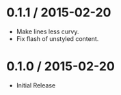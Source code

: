 
0.1.1 / 2015-02-20
==================

  * Make lines less curvy.
  * Fix flash of unstyled content.

0.1.0 / 2015-02-20
==================

  * Initial Release
